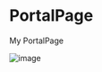 # PortalPage
My PortalPage

![image](https://user-images.githubusercontent.com/91034646/155618585-fdd5d703-c057-424b-89a2-ecdfdbfa7f6f.png)
